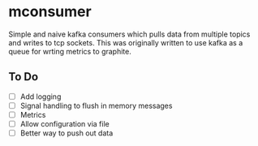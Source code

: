# mconsumer
Simple and naive kafka consumers which pulls data from multiple topics and writes to tcp sockets. This was originally written to use kafka as a queue for wrting metrics to graphite.

## To Do


- [ ] Add logging
- [ ] Signal handling to flush in memory messages  
- [ ] Metrics 
- [ ] Allow configuration via file
- [ ] Better way to push out data 
